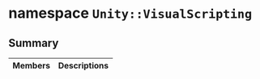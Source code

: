# namespace `Unity::VisualScripting` 

## Summary

 Members                                | Descriptions                                
----------------------------------------|---------------------------------------------

